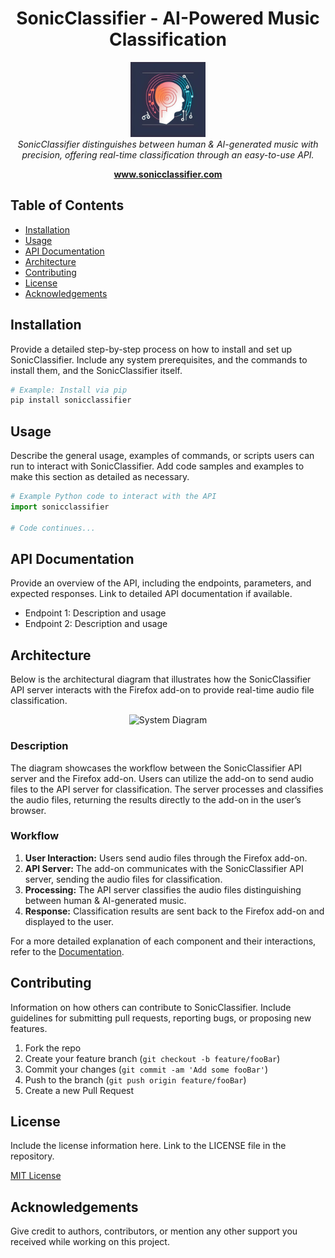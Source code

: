 <h1 align="center">SonicClassifier - AI-Powered Music Classification</h1>

<p align="center">
  <img src="./assets/logo.jpeg" alt="sonicclassifier-logo" width="120px" height="120px"/>
  <br>
  <em>SonicClassifier distinguishes between human & AI-generated music with precision, offering real-time classification through an easy-to-use API.</em>
  <br>
</p>

<p align="center">
  <a href="https://www.sonicclassifier.com"><strong>www.sonicclassifier.com</strong></a>
  <br>
</p>

## Table of Contents

- [Installation](#installation)
- [Usage](#usage)
- [API Documentation](#api-documentation)
- [Architecture](#Architecture)
- [Contributing](#contributing)
- [License](#license)
- [Acknowledgements](#acknowledgements)

## Installation

Provide a detailed step-by-step process on how to install and set up SonicClassifier. Include any system prerequisites, and the commands to install them, and the SonicClassifier itself.

```bash
# Example: Install via pip
pip install sonicclassifier
```

## Usage

Describe the general usage, examples of commands, or scripts users can run to interact with SonicClassifier. Add code samples and examples to make this section as detailed as necessary.

```python
# Example Python code to interact with the API
import sonicclassifier

# Code continues...
```

## API Documentation

Provide an overview of the API, including the endpoints, parameters, and expected responses. Link to detailed API documentation if available.

- Endpoint 1: Description and usage
- Endpoint 2: Description and usage

## Architecture

Below is the architectural diagram that illustrates how the SonicClassifier API server interacts with the Firefox add-on to provide real-time audio file classification.

<p align="center">
  <img src="./assets/system-diagram.png" alt="System Diagram" width="600"/>
</p>

### Description

The diagram showcases the workflow between the SonicClassifier API server and the Firefox add-on. Users can utilize the add-on to send audio files to the API server for classification. The server processes and classifies the audio files, returning the results directly to the add-on in the user’s browser.

### Workflow

1. **User Interaction:** Users send audio files through the Firefox add-on.
2. **API Server:** The add-on communicates with the SonicClassifier API server, sending the audio files for classification.
3. **Processing:** The API server classifies the audio files distinguishing between human & AI-generated music.
4. **Response:** Classification results are sent back to the Firefox add-on and displayed to the user.

For a more detailed explanation of each component and their interactions, refer to the [Documentation](#documentation).


## Contributing

Information on how others can contribute to SonicClassifier. Include guidelines for submitting pull requests, reporting bugs, or proposing new features.

1. Fork the repo
2. Create your feature branch (```git checkout -b feature/fooBar```)
3. Commit your changes (```git commit -am 'Add some fooBar'```)
4. Push to the branch (```git push origin feature/fooBar```)
5. Create a new Pull Request

## License

Include the license information here. Link to the LICENSE file in the repository.

[MIT License](LICENSE)

## Acknowledgements

Give credit to authors, contributors, or mention any other support you received while working on this project.
